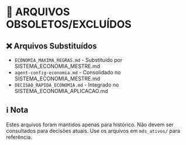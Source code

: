 # 📁 ARQUIVOS OBSOLETOS/EXCLUÍDOS

## ❌ Arquivos Substituídos
- `ECONOMIA_MAXIMA_REGRAS.md` - Substituído por SISTEMA_ECONOMIA_MESTRE.md
- `agent-config-economia.md` - Consolidado no SISTEMA_ECONOMIA_MESTRE.md
- `DECISAO_RAPIDA_ECONOMIA.md` - Integrado no SISTEMA_ECONOMIA_APLICACAO.md

## ℹ️ Nota
Estes arquivos foram mantidos apenas para histórico. Não devem ser consultados para decisões atuais. Use os arquivos em `mds_ativos/` para referência.